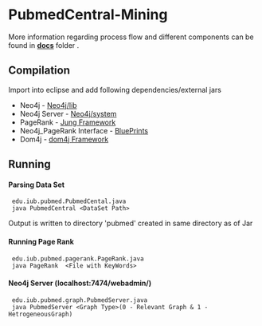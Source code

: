 PubmedCentral-Mining
====================

More information regarding process flow and different components can be found in [**docs**][docs] folder . 

Compilation 
-------------------

Import into eclipse and add following dependencies/external jars

+ Neo4j         - [Neo4j/lib][Neo4j-1]
+ Neo4j Server  - [Neo4j/system][Neo4j-2]
+ PageRank      - [Jung Framework][Jung]
+ Neo4j_PageRank Interface - [BluePrints][Blueprints]
+ Dom4j         - [dom4j Framework][Dom4j]

Running
-------------------

#### Parsing Data Set
     edu.iub.pubmed.PubmedCental.java
     java PubmedCentral <DataSet Path> 

Output is written to directory 'pubmed'  created in same directory as of Jar

#### Running Page Rank
     edu.iub.pubmed.pagerank.PageRank.java
     java PageRank  <File with KeyWords>

#### Neo4j Server (localhost:7474/webadmin/)
     edu.iub.pubmed.graph.PubmedServer.java
     java PubmedServer <Graph Type>(0 - Relevant Graph & 1 - HetrogeneousGraph)
     


[Neo4j-1]:http://docs.neo4j.org/chunked/stable/tutorials-java-embedded-setup.html
[Neo4j-2]:http://fooo.fr/~vjeux/github/github-recommandation/db/doc/manual/html/server-embedded.html
[Jung]:http://jung.sourceforge.net/download.html
[Blueprints]:https://github.com/tinkerpop/blueprints/wiki
[docs]:https://github.com/abhilashkoppula/PubmedCentral-Mining/tree/master/docs
[Dom4j]:http://sourceforge.net/projects/dom4j